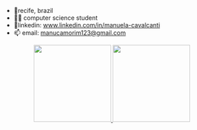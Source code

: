 - 📍recife, brazil
- 🙋‍♀️ computer science student
- 📱linkedin: www.linkedin.com/in/manuela-cavalcanti
- 📫 email: manucamorim123@gmail.com

<div align="center">
  <a href="https://github.com/ElderLamarck">
  <img height="180em" src="https://github-readme-stats.vercel.app/api?username=Manuelaamorim&show_icons=true&theme=defalt&include_all_commits=true&count_private=true&bg_color=0,79eff6,c2f8de"/>
  <img height="180em" src="https://github-readme-stats.vercel.app/api/top-langs/?username=Manuelaamorim&layout=compact&langs_count=6&theme=defalt&bg_color=0,79eff6,c2f8de"/>
</div>
